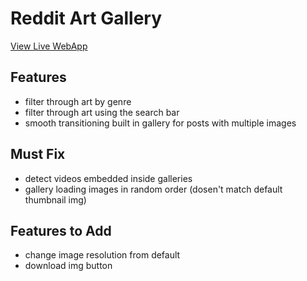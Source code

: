 # Reddit Art Gallery

[View Live WebApp](https://github.com/facebook/create-react-app)

## Features

- filter through art by genre
- filter through art using the search bar
- smooth transitioning built in gallery for posts with multiple images

## Must Fix

- detect videos embedded inside galleries
- gallery loading images in random order (dosen't match default thumbnail img)

## Features to Add

- change image resolution from default
- download img button